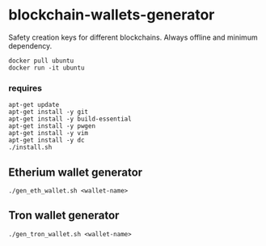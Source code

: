 # blockchain-wallets-generator
Safety creation keys for different blockchains. Always offline and minimum dependency.

```
docker pull ubuntu
docker run -it ubuntu
```

### requires
``` 
apt-get update
apt-get install -y git
apt-get install -y build-essential
apt-get install -y pwgen
apt-get install -y vim
apt-get install -y dc
./install.sh
```

## Etherium wallet generator
`./gen_eth_wallet.sh <wallet-name>`

## Tron wallet generator
`./gen_tron_wallet.sh <wallet-name>`